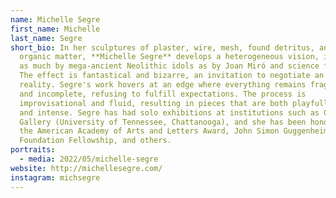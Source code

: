 ```yaml
---
name: Michelle Segre
first_name: Michelle
last_name: Segre
short_bio: In her sculptures of plaster, wire, mesh, found detritus, and various
  organic matter, **Michelle Segre** develops a heterogeneous vision, informed
  as much by mega-ancient Neolithic idols as by Joan Miró and science fiction.
  The effect is fantastical and bizarre, an invitation to negotiate an alternate
  reality. Segre's work hovers at an edge where everything remains fragmentary
  and incomplete, refusing to fulfill expectations. The process is
  improvisational and fluid, resulting in pieces that are both playfully casual
  and intense. Segre has had solo exhibitions at institutions such as Cress
  Gallery (University of Tennessee, Chattanooga), and she has been honored with
  the American Academy of Arts and Letters Award, John Simon Guggenheim Memorial
  Foundation Fellowship, and others.
portraits:
  - media: 2022/05/michelle-segre
website: http://michellesegre.com/
instagram: michsegre
---
```

